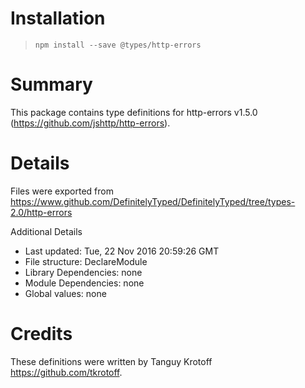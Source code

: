 # Installation
> `npm install --save @types/http-errors`

# Summary
This package contains type definitions for http-errors v1.5.0 (https://github.com/jshttp/http-errors).

# Details
Files were exported from https://www.github.com/DefinitelyTyped/DefinitelyTyped/tree/types-2.0/http-errors

Additional Details
 * Last updated: Tue, 22 Nov 2016 20:59:26 GMT
 * File structure: DeclareModule
 * Library Dependencies: none
 * Module Dependencies: none
 * Global values: none

# Credits
These definitions were written by Tanguy Krotoff <https://github.com/tkrotoff>.
